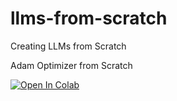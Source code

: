 # llms-from-scratch
Creating LLMs from Scratch

Adam Optimizer from Scratch
  
[![Open In Colab](https://colab.research.google.com/assets/colab-badge.svg)](https://colab.research.google.com/drive/1D6cWYa_9xHZEND1_jVcMjjsmgSgkQu-7#scrollTo=Ci8xEIuSjpZc)
